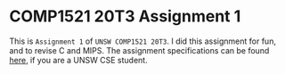 # COMP1521 20T3 Assignment 1

This is `Assignment 1` of `UNSW COMP1521 20T3`. I did this assignment for fun, and to revise C and MIPS. The assignment specifications can be found [here](https://cgi.cse.unsw.edu.au/~cs1521/20T3/flask.cgi/assignments/ass1/index.html), if you are a UNSW CSE student.
